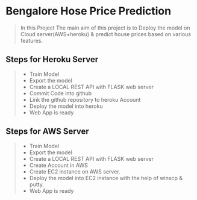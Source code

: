 # Bengalore Hose Price Prediction

> In this Project The main aim of this project is to Deploy the model on Cloud server(AWS+heroku) & predict house prices based on various features.

## Steps  for Heroku Server
>* Train Model
>* Export the model
>* Create a LOCAL REST API with FLASK web server
>* Commit Code into github
>* Link the github repository to heroku Account
>* Deploy the model into heroku
>* Web App is ready

## Steps for AWS Server

>* Train Model
>* Export the model
>* Create a LOCAL REST API with FLASK web server
>* Create Account in AWS 
>* Create EC2 instance on AWS server.
>* Deploy the model into EC2 instance with the help of winscp  & putty.
>* Web App is ready
